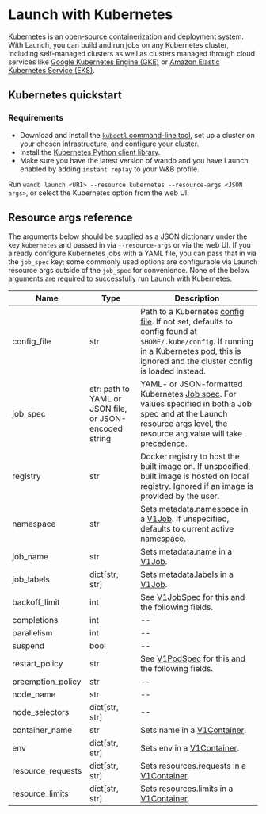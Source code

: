 # Launch with Kubernetes

[Kubernetes](https://kubernetes.io/) is an open-source containerization and deployment system. With Launch, you can build and run jobs on any Kubernetes cluster, including self-managed clusters as well as clusters managed through cloud services like [Google Kubernetes Engine (GKE)](https://cloud.google.com/kubernetes-engine) or [Amazon Elastic Kubernetes Service (EKS)](https://aws.amazon.com/eks/).&#x20;

## Kubernetes quickstart

### Requirements

* Download and install the [`kubectl` command-line tool](https://kubernetes.io/releases/download/), set up a cluster on your chosen infrastructure, and configure your cluster.
* Install the [Kubernetes Python client library](https://github.com/kubernetes-client/python).
* Make sure you have the latest version of wandb and you have Launch enabled by adding `instant replay` to your W\&B profile.

Run `wandb launch <URI> --resource kubernetes --resource-args <JSON args>`, or select the Kubernetes option from the web UI.

## Resource args reference

The arguments below should be supplied as a JSON dictionary under the key `kubernetes` and passed in via `--resource-args` or via the web UI. If you already configure Kubernetes jobs with a YAML file, you can pass that in via the `job_spec` key; some commonly used options are configurable via Launch resource args outside of the `job_spec` for convenience. None of the below arguments are required to successfully run Launch with Kubernetes.

| Name               | Type                                                   | Description                                                                                                                                                                                                                                                                        |
| ------------------ | ------------------------------------------------------ | ---------------------------------------------------------------------------------------------------------------------------------------------------------------------------------------------------------------------------------------------------------------------------------- |
| config\_file       | str                                                    | Path to a Kubernetes [config file](https://kubernetes.io/docs/concepts/configuration/organize-cluster-access-kubeconfig/). If not set, defaults to config found at `$HOME/.kube/config`. If running in a Kubernetes pod, this is ignored and the cluster config is loaded instead. |
| job\_spec          | str: path to YAML or JSON file, or JSON-encoded string | YAML- or JSON-formatted Kubernetes [Job spec](https://kubernetes.io/docs/concepts/workloads/controllers/job/). For values specified in both a Job spec and at the Launch resource args level, the resource arg value will take precedence.                                         |
| registry           | str                                                    | Docker registry to host the built image on. If unspecified, built image is hosted on local registry. Ignored if an image is provided by the user.                                                                                                                                  |
| namespace          | str                                                    | Sets metadata.namespace in a [V1Job](https://github.com/kubernetes-client/python/blob/master/kubernetes/docs/V1Job.md). If unspecified, defaults to current active namespace.                                                                                                      |
| job\_name          | str                                                    | Sets metadata.name in a [V1Job](https://github.com/kubernetes-client/python/blob/master/kubernetes/docs/V1Job.md).                                                                                                                                                                 |
| job\_labels        | dict\[str, str]                                        | Sets metadata.labels in a [V1Job](https://github.com/kubernetes-client/python/blob/master/kubernetes/docs/V1Job.md).                                                                                                                                                               |
| backoff\_limit     | int                                                    | See [V1JobSpec](https://github.com/kubernetes-client/python/blob/master/kubernetes/docs/V1JobSpec.md) for this and the following fields.                                                                                                                                           |
| completions        | int                                                    | --                                                                                                                                                                                                                                                                                 |
| parallelism        | int                                                    | --                                                                                                                                                                                                                                                                                 |
| suspend            | bool                                                   | --                                                                                                                                                                                                                                                                                 |
| restart\_policy    | str                                                    | See [V1PodSpec](https://github.com/kubernetes-client/python/blob/master/kubernetes/docs/V1PodSpec.md) for this and the following fields.                                                                                                                                           |
| preemption\_policy | str                                                    | --                                                                                                                                                                                                                                                                                 |
| node\_name         | str                                                    | --                                                                                                                                                                                                                                                                                 |
| node\_selectors    | dict\[str, str]                                        | --                                                                                                                                                                                                                                                                                 |
| container\_name    | str                                                    | Sets name in a [V1Container](https://github.com/kubernetes-client/python/blob/master/kubernetes/docs/V1Container.md).                                                                                                                                                              |
| env                | dict\[str, str]                                        | Sets env in a [V1Container](https://github.com/kubernetes-client/python/blob/master/kubernetes/docs/V1Container.md).                                                                                                                                                               |
| resource\_requests | dict\[str, str]                                        | Sets resources.requests in a [V1Container](https://github.com/kubernetes-client/python/blob/master/kubernetes/docs/V1Container.md).                                                                                                                                                |
| resource\_limits   | dict\[str, str]                                        | Sets resources.limits in a [V1Container](https://github.com/kubernetes-client/python/blob/master/kubernetes/docs/V1Container.md).                                                                                                                                                  |
